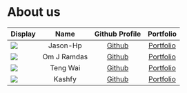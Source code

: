 # About us

 Display                                             |    Name     |             Github Profile             |           Portfolio            
-----------------------------------------------------|:-----------:|:--------------------------------------:|:------------------------------:
 ![](https://via.placeholder.com/100.png?text=Photo) |  Jason-Hp   |     [Github](https://github.com/)      |  [Portfolio](team/johndoe.md)  
 ![](https://via.placeholder.com/100.png?text=Photo) | Om J Ramdas | [Github](https://github.com/OmJRamdas) | [Portfolio](team/omjramdas.md) 
 ![](https://via.placeholder.com/100.png?text=Photo) |  Teng Wai   | [Github](https://github.com/adoorknob) |  [Portfolio](team/TengWai.md)  
 ![](https://via.placeholder.com/100.png?text=Photo) |   Kashfy    |     [Github](https://github.com/)      | [Portfolio](team/kashfyzul.md) 
